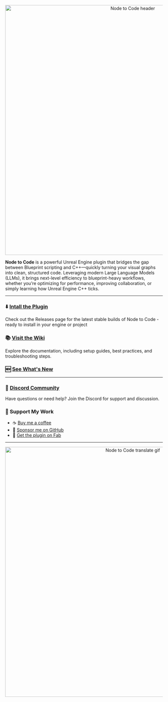 <p align="center">
    <img src="https://github.com/protospatial/NodeToCode/blob/main/assets/Image_NodeToCode_Header_Docs.png" alt="Node to Code header" width="800">
</p>

**Node to Code** is a powerful Unreal Engine plugin that bridges the gap between Blueprint scripting and C++—quickly turning your visual graphs into clean, structured code. Leveraging modern Large Language Models (LLMs), it brings next-level efficiency to blueprint-heavy workflows, whether you’re optimizing for performance, improving collaboration, or simply learning how Unreal Engine C++ ticks.

---

### :arrow_down: [Intall the Plugin](https://github.com/protospatial/NodeToCode/releases)
Check out the Releases page for the latest stable builds of Node to Code - ready to install in your engine or project

### :books: [Visit the Wiki](https://github.com/protospatial/NodeToCode/wiki)
Explore the documentation, including setup guides, best practices, and troubleshooting steps.

### 🆕 [See What's New](Latest-Updates)

---

### :speech_balloon: [Discord Community](https://discord.gg/4t3Syvk4AG)
Have questions or need help? Join the Discord for support and discussion.

### 🤝 Support My Work
- ☕ [Buy me a coffee](https://buymeacoffee.com/protospatial)
- 🧡 [Sponsor me on GitHub](https://github.com/sponsors/NCMcClure)
- 🏪 [Get the plugin on Fab](https://www.fab.com/listings/29955a71-cd04-4111-ac43-6a0264429ce6)

---

<p align="center">
    <img src="https://github.com/protospatial/NodeToCode/blob/main/assets/Image_NodeToCode_BlueprintTranslation.gif" alt="Node to Code translate gif" width="800">
</p>
